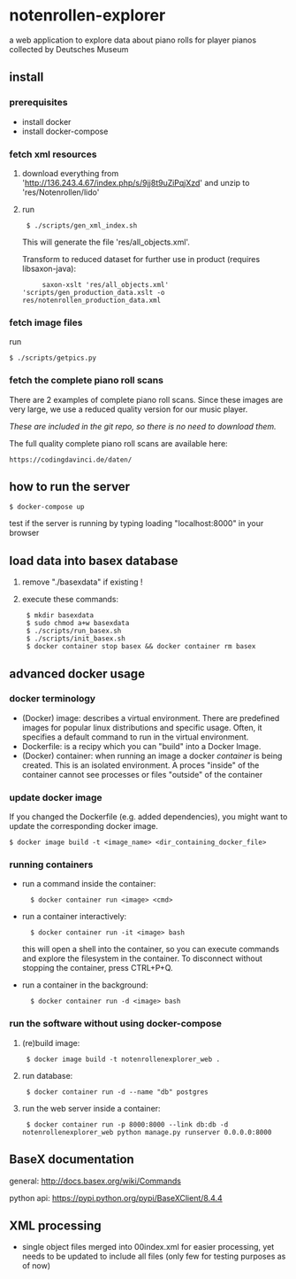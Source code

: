 # notenrollen-explorer
a web application to explore data about piano rolls for player pianos collected by Deutsches Museum


## install

### prerequisites

- install docker
- install docker-compose

### fetch xml resources

1. download everything from 'http://136.243.4.67/index.php/s/9jj8t9uZiPqjXzd' and unzip to 'res/Notenrollen/lido'

2. run 

		$ ./scripts/gen_xml_index.sh

	This will generate the file 'res/all_objects.xml'.

	Transform to reduced dataset for further use in product (requires libsaxon-java):

        	saxon-xslt 'res/all_objects.xml' 'scripts/gen_production_data.xslt -o res/notenrollen_production_data.xml


### fetch image files

run

	$ ./scripts/getpics.py

### fetch the complete piano roll scans

There are 2 examples of complete piano roll scans.
Since these images are very large, we use a reduced quality version for our music player.

*These are included in the git repo, so there is no need to download them.*

The full quality complete piano roll scans are available here:

	https://codingdavinci.de/daten/

## how to run the server

	$ docker-compose up

test if the server is running by typing loading "localhost:8000" in your browser

## load data into basex database

1. remove "./basexdata" if existing !

2. execute these commands:

		$ mkdir basexdata
		$ sudo chmod a+w basexdata
		$ ./scripts/run_basex.sh
		$ ./scripts/init_basex.sh
		$ docker container stop basex && docker container rm basex

## advanced docker usage

### docker terminology

* (Docker) image: describes a virtual environment. There are predefined images for popular linux distributions and specific usage. Often, it specifies a default command to run in the virtual environment.
* Dockerfile: is a recipy which you can "build" into a Docker Image.
* (Docker) container: when running an image a docker *container* is being created. This is an isolated environment. A proces "inside" of the container cannot see processes or files "outside" of the container

### update docker image

If you changed the Dockerfile (e.g. added dependencies), you might want to update the corresponding docker image.

	$ docker image build -t <image_name> <dir_containing_docker_file>

### running containers

* run a command inside the container:

		$ docker container run <image> <cmd>

* run a container interactively:

		$ docker container run -it <image> bash

	this will open a shell into the container, so you can execute commands and explore the filesystem in the container. To disconnect without stopping the container, press CTRL+P+Q.

* run a container in the background:

		$ docker container run -d <image> bash

### run the software without using docker-compose

1. (re)build image:

		$ docker image build -t notenrollenexplorer_web .

2. run database:

		$ docker container run -d --name "db" postgres

3. run the web server inside a container:

		$ docker container run -p 8000:8000 --link db:db -d notenrollenexplorer_web python manage.py runserver 0.0.0.0:8000


## BaseX documentation

general:
http://docs.basex.org/wiki/Commands

python api:
https://pypi.python.org/pypi/BaseXClient/8.4.4


## XML processing

- single object files merged into 00index.xml for easier processing, yet needs to be updated to include all files (only few for testing purposes as of now)
